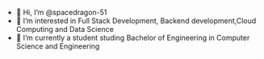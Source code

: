- 👋 Hi, I’m @spacedragon-51
- 👀 I’m interested in Full Stack Development, Backend development,Cloud Computing and Data Science
- 🌱 I’m currently a student studing Bachelor of Engineering in Computer Science and Engineering
<!---
spacedragon-51/spacedragon-51 is a ✨ special ✨ repository because its `README.md` (this file) appears on your GitHub profile.
You can click the Preview link to take a look at your changes.
--->
